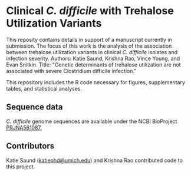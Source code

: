 # Clinical _C. difficile_ with Trehalose Utilization Variants  
This reposity contains details in support of a manuscript currently in submission. The focus of this work is the analysis of the association between trehalose utilization variants in clinical _C. difficile_ isolates and infection severity. Authors: Katie Saund, Krishna Rao, Vince Young, and Evan Snitkin. Title: "Genetic determinants of trehalose utilization are not associated with severe Clostridium difficile infection."
  
This repository includes the R code necessary for figures, supplementary tables, and statistical analyses.  
  
## Sequence data  
_C. difficile_ genome sequences are available under the NCBI BioProject [PRJNA561087.](https://www.ncbi.nlm.nih.gov/bioproject/561087)   
  
## Contributors    
Katie Saund (katiephd@umich.edu) and Krishna Rao contributed code to this project.  
